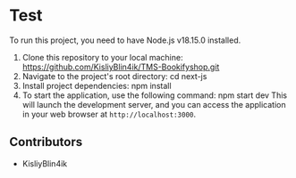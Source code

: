 # Test

To run this project, you need to have Node.js v18.15.0 installed.

1. Clone this repository to your local machine: https://github.com/KisliyBlin4ik/TMS-Bookifyshop.git
2. Navigate to the project's root directory: cd next-js
3. Install project dependencies: npm install
4. To start the application, use the following command: npm start dev
This will launch the development server, and you can access the application in your web browser at `http://localhost:3000`.

## Contributors

- KisliyBlin4ik